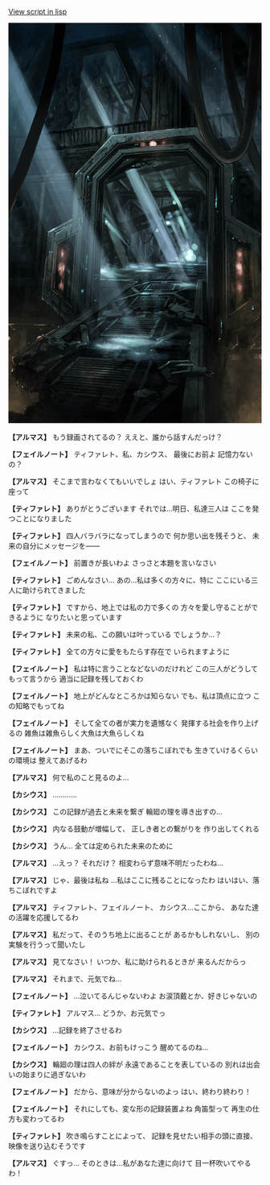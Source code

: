[View script in lisp](../scripts/101304060.txt)

![bifrost.png](../images/backgrounds/bifrost.png)

**【アルマス】**
もう録画されてるの？
ええと、誰から話すんだっけ？

**【フェイルノート】**
ティファレト、私、カシウス、
最後にお前よ
記憶力ないの？

**【アルマス】**
そこまで言わなくてもいいでしょ
はい、ティファレト
この椅子に座って

**【ティファレト】**
ありがとうございます
それでは…明日、私達三人は
ここを発つことになりました

**【ティファレト】**
四人バラバラになってしまうので
何か思い出を残そうと、
未来の自分にメッセージを――

**【フェイルノート】**
前置きが長いわよ
さっさと本題を言いなさい

**【ティファレト】**
ごめんなさい…
あの…私は多くの方々に、特に
ここにいる三人に助けられてきました

**【ティファレト】**
ですから、地上では私の力で多くの
方々を愛し守ることができるように
なりたいと思っています

**【ティファレト】**
未来の私、この願いは叶っている
でしょうか…？

**【ティファレト】**
全ての方々に愛をもたらす存在で
いられますように

**【フェイルノート】**
私は特に言うことなどないのだけれど
この三人がどうしてもって言うから
適当に記録を残しておくわ

**【フェイルノート】**
地上がどんなところかは知らない
でも、私は頂点に立つ
この知略でもってね

**【フェイルノート】**
そして全ての者が実力を遺憾なく
発揮する社会を作り上げるの
雑魚は雑魚らしく大魚は大魚らしくね

**【フェイルノート】**
まあ、ついでにそこの落ちこぼれでも
生きていけるくらいの環境は
整えてあげるわ

**【アルマス】**
何で私のこと見るのよ…

**【カシウス】**
…………

**【カシウス】**
この記録が過去と未来を繋ぎ
輪廻の理を導き出すの…

**【カシウス】**
内なる鼓動が増幅して、
正しき者との繋がりを
作り出してくれる

**【カシウス】**
うん…
全ては定められた未来のために

**【アルマス】**
…えっ？
それだけ？
相変わらず意味不明だったわね…

**【アルマス】**
じゃ、最後は私ね
…私はここに残ることになったわ
はいはい、落ちこぼれですよ

**【アルマス】**
ティファレト、フェイルノート、
カシウス…ここから、
あなた達の活躍を応援してるわ

**【アルマス】**
私だって、そのうち地上に出ることが
あるかもしれないし、
別の実験を行うって聞いたし

**【アルマス】**
見てなさい！
いつか、私に助けられるときが
来るんだからっ

**【アルマス】**
それまで、元気でね…

**【フェイルノート】**
…泣いてるんじゃないわよ
お涙頂戴とか、好きじゃないの

**【ティファレト】**
アルマス…
どうか、お元気でっ

**【カシウス】**
…記録を終了させるわ

**【フェイルノート】**
カシウス、お前もけっこう
醒めてるのね…

**【カシウス】**
輪廻の理は四人の絆が
永遠であることを表しているの
別れは出会いの始まりに過ぎないわ

**【フェイルノート】**
だから、意味が分からないのよっ
はい、終わり終わり！

**【フェイルノート】**
それにしても、変な形の記録装置よね
角笛型って
再生の仕方も変わってるわ

**【ティファレト】**
吹き鳴らすことによって、
記録を見せたい相手の頭に直接、
映像を送り込むそうです

**【アルマス】**
ぐすっ…
そのときは…私があなた達に向けて
目一杯吹いてやるわ！

